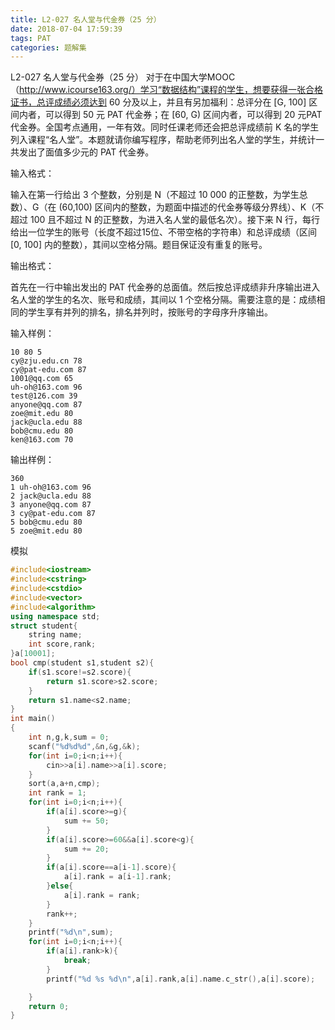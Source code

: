 ```yaml
---
title: L2-027 名人堂与代金券（25 分）
date: 2018-07-04 17:59:39
tags: PAT
categories: 题解集
---
```


L2-027 名人堂与代金券（25 分）
对于在中国大学MOOC（http://www.icourse163.org/）学习“数据结构”课程的学生，想要获得一张合格证书，总评成绩必须达到 60 分及以上，并且有另加福利：总评分在 [G, 100] 区间内者，可以得到 50 元 PAT 代金券；在 [60, G) 区间内者，可以得到 20 元PAT代金券。全国考点通用，一年有效。同时任课老师还会把总评成绩前 K 名的学生列入课程“名人堂”。本题就请你编写程序，帮助老师列出名人堂的学生，并统计一共发出了面值多少元的 PAT 代金券。

输入格式：

输入在第一行给出 3 个整数，分别是 N（不超过 10 000 的正整数，为学生总数）、G（在 (60,100) 区间内的整数，为题面中描述的代金券等级分界线）、K（不超过 100 且不超过 N 的正整数，为进入名人堂的最低名次）。接下来 N 行，每行给出一位学生的账号（长度不超过15位、不带空格的字符串）和总评成绩（区间 [0, 100] 内的整数），其间以空格分隔。题目保证没有重复的账号。

输出格式：

首先在一行中输出发出的 PAT 代金券的总面值。然后按总评成绩非升序输出进入名人堂的学生的名次、账号和成绩，其间以 1 个空格分隔。需要注意的是：成绩相同的学生享有并列的排名，排名并列时，按账号的字母序升序输出。

输入样例：
```
10 80 5
cy@zju.edu.cn 78
cy@pat-edu.com 87
1001@qq.com 65
uh-oh@163.com 96
test@126.com 39
anyone@qq.com 87
zoe@mit.edu 80
jack@ucla.edu 88
bob@cmu.edu 80
ken@163.com 70
```
输出样例：
```
360
1 uh-oh@163.com 96
2 jack@ucla.edu 88
3 anyone@qq.com 87
3 cy@pat-edu.com 87
5 bob@cmu.edu 80
5 zoe@mit.edu 80
```

模拟

```cpp
#include<iostream>
#include<cstring>
#include<cstdio>
#include<vector>
#include<algorithm>
using namespace std;
struct student{
    string name;
    int score,rank;
}a[10001];
bool cmp(student s1,student s2){
    if(s1.score!=s2.score){
        return s1.score>s2.score;
    }
    return s1.name<s2.name;
}
int main()
{
    int n,g,k,sum = 0;
    scanf("%d%d%d",&n,&g,&k);
    for(int i=0;i<n;i++){
        cin>>a[i].name>>a[i].score;
    }
    sort(a,a+n,cmp);
    int rank = 1;
    for(int i=0;i<n;i++){
        if(a[i].score>=g){
            sum += 50;
        }
        if(a[i].score>=60&&a[i].score<g){
            sum += 20;
        }
        if(a[i].score==a[i-1].score){
            a[i].rank = a[i-1].rank;
        }else{
            a[i].rank = rank;
        }
        rank++;
    }
    printf("%d\n",sum);
    for(int i=0;i<n;i++){
        if(a[i].rank>k){
            break;
        }
        printf("%d %s %d\n",a[i].rank,a[i].name.c_str(),a[i].score);

    }
    return 0;
}

```